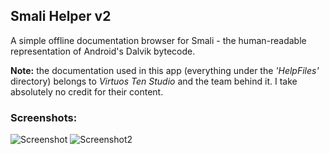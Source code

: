 ## Smali Helper v2
A simple offline documentation browser for Smali - the human-readable representation of Android's Dalvik bytecode.

**Note:** the documentation used in this app (everything under the *'HelpFiles'* directory) belongs to *Virtuos Ten Studio* and the team behind it. I take absolutely no credit for their content.

### Screenshots:
![Screenshot](https://i.imgur.com/HByhjuI.png)
![Screenshot2](https://i.imgur.com/jkXpNAN.png)